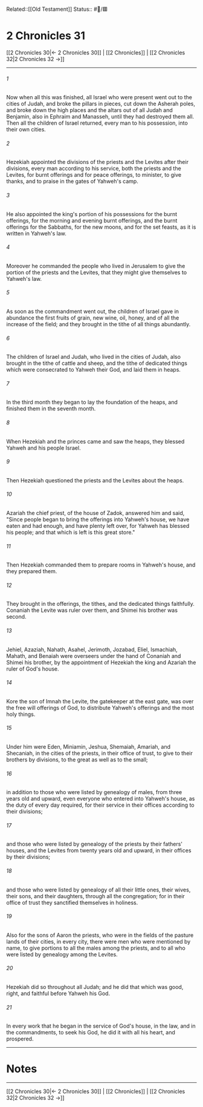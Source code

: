 Related::[[Old Testament]]
Status:: #📖/🟥
# 2 Chronicles 31

[[2 Chronicles 30|← 2 Chronicles 30]] | [[2 Chronicles]] | [[2 Chronicles 32|2 Chronicles 32 →]]
***



###### 1 
Now when all this was finished, all Israel who were present went out to the cities of Judah, and broke the pillars in pieces, cut down the Asherah poles, and broke down the high places and the altars out of all Judah and Benjamin, also in Ephraim and Manasseh, until they had destroyed them all. Then all the children of Israel returned, every man to his possession, into their own cities. 

###### 2 
Hezekiah appointed the divisions of the priests and the Levites after their divisions, every man according to his service, both the priests and the Levites, for burnt offerings and for peace offerings, to minister, to give thanks, and to praise in the gates of Yahweh's camp. 

###### 3 
He also appointed the king's portion of his possessions for the burnt offerings, for the morning and evening burnt offerings, and the burnt offerings for the Sabbaths, for the new moons, and for the set feasts, as it is written in Yahweh's law. 

###### 4 
Moreover he commanded the people who lived in Jerusalem to give the portion of the priests and the Levites, that they might give themselves to Yahweh's law. 

###### 5 
As soon as the commandment went out, the children of Israel gave in abundance the first fruits of grain, new wine, oil, honey, and of all the increase of the field; and they brought in the tithe of all things abundantly. 

###### 6 
The children of Israel and Judah, who lived in the cities of Judah, also brought in the tithe of cattle and sheep, and the tithe of dedicated things which were consecrated to Yahweh their God, and laid them in heaps. 

###### 7 
In the third month they began to lay the foundation of the heaps, and finished them in the seventh month. 

###### 8 
When Hezekiah and the princes came and saw the heaps, they blessed Yahweh and his people Israel. 

###### 9 
Then Hezekiah questioned the priests and the Levites about the heaps. 

###### 10 
Azariah the chief priest, of the house of Zadok, answered him and said, "Since people began to bring the offerings into Yahweh's house, we have eaten and had enough, and have plenty left over, for Yahweh has blessed his people; and that which is left is this great store." 

###### 11 
Then Hezekiah commanded them to prepare rooms in Yahweh's house, and they prepared them. 

###### 12 
They brought in the offerings, the tithes, and the dedicated things faithfully. Conaniah the Levite was ruler over them, and Shimei his brother was second. 

###### 13 
Jehiel, Azaziah, Nahath, Asahel, Jerimoth, Jozabad, Eliel, Ismachiah, Mahath, and Benaiah were overseers under the hand of Conaniah and Shimei his brother, by the appointment of Hezekiah the king and Azariah the ruler of God's house. 

###### 14 
Kore the son of Imnah the Levite, the gatekeeper at the east gate, was over the free will offerings of God, to distribute Yahweh's offerings and the most holy things. 

###### 15 
Under him were Eden, Miniamin, Jeshua, Shemaiah, Amariah, and Shecaniah, in the cities of the priests, in their office of trust, to give to their brothers by divisions, to the great as well as to the small; 

###### 16 
in addition to those who were listed by genealogy of males, from three years old and upward, even everyone who entered into Yahweh's house, as the duty of every day required, for their service in their offices according to their divisions; 

###### 17 
and those who were listed by genealogy of the priests by their fathers' houses, and the Levites from twenty years old and upward, in their offices by their divisions; 

###### 18 
and those who were listed by genealogy of all their little ones, their wives, their sons, and their daughters, through all the congregation; for in their office of trust they sanctified themselves in holiness. 

###### 19 
Also for the sons of Aaron the priests, who were in the fields of the pasture lands of their cities, in every city, there were men who were mentioned by name, to give portions to all the males among the priests, and to all who were listed by genealogy among the Levites. 

###### 20 
Hezekiah did so throughout all Judah; and he did that which was good, right, and faithful before Yahweh his God. 

###### 21 
In every work that he began in the service of God's house, in the law, and in the commandments, to seek his God, he did it with all his heart, and prospered.

---
# Notes


***
[[2 Chronicles 30|← 2 Chronicles 30]] | [[2 Chronicles]] | [[2 Chronicles 32|2 Chronicles 32 →]]
